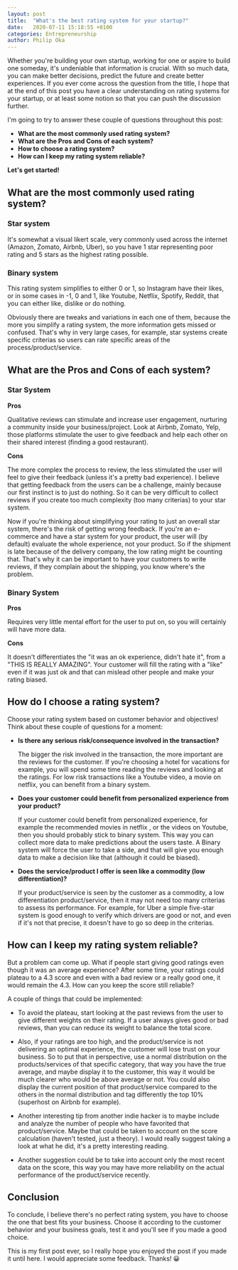 ```yaml
---
layout: post
title:  "What's the best rating system for your startup?"
date:   2020-07-11 15:18:55 +0100
categories: Entrepreneurship
author: Philip Oka
---
```


Whether you're building your own startup, working for one or aspire to build one someday, it's undeniable that information is crucial. With so much data, you can make better decisions, predict the future and create better experiences. If you ever come across the question from the title, I hope that at the end of this post you have a clear understanding on rating systems for your startup, or at least some notion so that you can push the discussion further.

I'm going to try to answer these couple of questions throughout this post:
- **What are the most commonly used rating system?**
- **What are the Pros and Cons of each system?**
- **How to choose a rating system?**
- **How can I keep my rating system reliable?**

**Let's get started!**

## What are the most commonly used rating system?
### Star system
It's somewhat a visual likert scale, very commonly used across the internet (Amazon, Zomato, Airbnb, Uber), so you have 1 star representing poor rating and 5 stars as the highest rating possible.

### Binary system
This rating system simplifies to either 0 or 1, so Instagram have their likes, or in some cases in -1, 0 and 1, like Youtube, Netflix, Spotify, Reddit, that you can either like, dislike or do nothing.

Obviously there are tweaks and variations in each one of them, because the more you simplify a rating system, the more information gets missed or confused. That's why in very large cases, for example, star systems create specific criterias so users can rate specific areas of the process/product/service.

## What are the Pros and Cons of each system?
### Star System
**Pros**

Qualitative reviews can stimulate and increase user engagement, nurturing a community inside your business/project. Look at Airbnb, Zomato, Yelp, those platforms stimulate the user to give feedback and help each other on their shared interest (finding a good restaurant).

**Cons**

The more complex the process to review, the less stimulated the user will feel to give their feedback (unless it's a pretty bad experience). I believe that getting feedback from the users can be a challenge, mainly because our first instinct is to just do nothing. So it can be very difficult to collect reviews if you create too much complexity (too many criterias) to your star system.

Now if you're thinking about simplifying your rating to just an overall star system, there's the risk of getting wrong feedback. If you're an e-commerce and have a star system for your product, the user will (by default) evaluate the whole experience, not your product. So if the shipment is late because of the delivery company, the low rating might be counting that. That's why it can be important to have your customers to write reviews, if they complain about the shipping, you know where's the problem.

### Binary System
**Pros**

Requires very little mental effort for the user to put on, so you will certainly will have more data.

**Cons**

It doesn't differentiates the "it was an ok experience, didn't hate it", from a "THIS IS REALLY AMAZING". Your customer will fill the rating with a "like" even if it was just ok and that can mislead other people and make your rating biased.

## How do I choose a rating system?
Choose your rating system based on customer behavior and objectives! Think about these couple of questions for a moment:

- **Is there any serious risk/consequence involved in the transaction?**

  The bigger the risk involved in the transaction, the more important are the reviews for the customer. If you're choosing a hotel for vacations for example, you will spend some time reading the reviews and looking at the ratings. For low risk transactions like a Youtube video, a movie on netflix, you can benefit from a binary system.

- **Does your customer could benefit from personalized experience from your product?**

  If your customer could benefit from personalized experience, for example the recommended movies in netflix , or the videos on Youtube, then you should probably stick to binary system. This way you can collect more data to make predictions about the users taste. A Binary system will force the user to take a side, and that will give you enough data to make a decision like that (although it could be biased).

- **Does the service/product I offer is seen like a commodity (low differentiation)?**

  If your product/service is seen by the customer as a commodity, a low differentiation product/service, then it may not need too many criterias to assess its performance. For example, for Uber a simple five-star system is good enough to verify which drivers are good or not, and even if it's not that precise, it doesn't have to go so deep in the criterias.

## How can I keep my rating system reliable?
But a problem can come up. What if people start giving good ratings even though it was an average experience? After some time, your ratings could plateau to a 4.3 score and even with a bad review or a really good one, it would remain the 4.3. How can you keep the score still reliable?

A couple of things that could be implemented:

- To avoid the plateau, start looking at the past reviews from the user to give different weights on their rating. If a user always gives good or bad reviews, than you can reduce its weight to balance the total score.

- Also, if your ratings are too high, and the product/service is not delivering an optimal experience, the customer will lose trust on your business. So to put that in perspective, use a normal distribution on the products/services of that specific category, that way you have the true average, and maybe display it to the customer, this way it would be much clearer who would be above average or not. You could also display the current position of that product/service compared to the others in the normal distribution and tag differently the top 10% (superhost on Airbnb for example).

- Another interesting tip from another indie hacker is to maybe include and analyze the number of people who have favorited that product/service. Maybe that could be taken to account on the score calculation (haven't tested, just a theory). I would really suggest taking a look at what he did, it's a pretty interesting reading.

- Another suggestion could be to take into account only the most recent data on the score, this way you may have more reliability on the actual performance of the product/service recently.

## Conclusion
To conclude, I believe there's no perfect rating system, you have to choose the one that best fits your business. Choose it according to the customer behavior and your business goals, test it and you'll see if you made a good choice.

This is my first post ever, so I really hope you enjoyed the post if you made it until here. I would appreciate some feedback. Thanks! 😀
